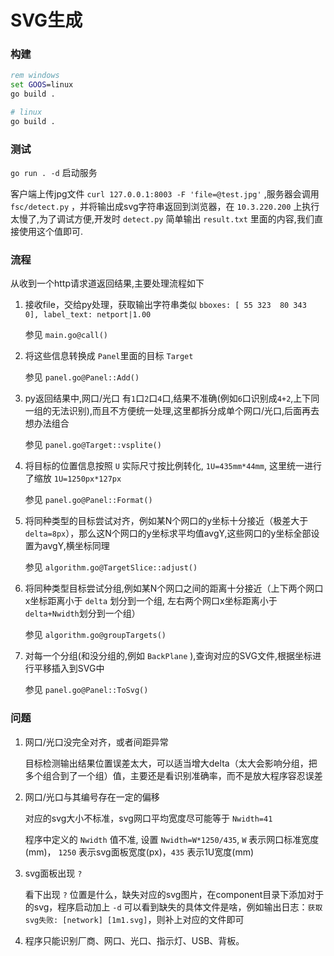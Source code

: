 # SVG生成

### 构建

```bat
rem windows
set GOOS=linux
go build .
```

```sh
# linux
go build .
```

### 测试

`go run . -d` 启动服务

客户端上传jpg文件 `curl 127.0.0.1:8003 -F 'file=@test.jpg'` ,服务器会调用 `fsc/detect.py` ，并将输出成svg字符串返回到浏览器，在 `10.3.220.200` 上执行太慢了,为了调试方便,开发时 `detect.py` 简单输出 `result.txt` 里面的内容,我们直接使用这个值即可.

### 流程

从收到一个http请求道返回结果,主要处理流程如下

1. 接收file，交给py处理，获取输出字符串类似 `bboxes: [ 55 323  80 343   0], label_text: netport|1.00`

    参见 `main.go@call()`

1. 将这些信息转换成 `Panel`里面的目标 `Target`

    参见 `panel.go@Panel::Add()`

1. py返回结果中,网口/光口 有`1`口`2`口`4`口,结果不准确(例如`6`口识别成`4+2`,上下同一组的无法识别),而且不方便统一处理,这里都拆分成单个网口/光口,后面再去想办法组合

    参见 `panel.go@Target::vsplite()`

1. 将目标的位置信息按照 `U` 实际尺寸按比例转化, `1U=435mm*44mm`, 这里统一进行了缩放 `1U=1250px*127px`

    参见 `panel.go@Panel::Format()`

1. 将同种类型的目标尝试对齐，例如某N个网口的y坐标十分接近（极差大于`delta=8px`），那么这N个网口的y坐标求平均值avgY,这些网口的y坐标全部设置为avgY,横坐标同理

    参见 `algorithm.go@TargetSlice::adjust()`

1. 将同种类型目标尝试分组,例如某N个网口之间的距离十分接近（上下两个网口x坐标距离小于 `delta` 划分到一个组, 左右两个网口x坐标距离小于 `delta+Nwidth`划分到一个组）

    参见 `algorithm.go@groupTargets()`

1. 对每一个分组(和没分组的,例如 `BackPlane` ),查询对应的SVG文件,根据坐标进行平移插入到SVG中

    参见 `panel.go@Panel::ToSvg()`

### 问题

1. 网口/光口没完全对齐，或者间距异常

    目标检测输出结果位置误差太大，可以适当增大delta（太大会影响分组，把多个组合到了一个组）值，主要还是看识别准确率，而不是放大程序容忍误差

1. 网口/光口与其编号存在一定的偏移

    对应的svg大小不标准，svg网口平均宽度尽可能等于 `Nwidth=41`

    程序中定义的 `Nwidth` 值不准, 设置 `Nwidth=W*1250/435`, `W` 表示网口标准宽度(mm)， `1250` 表示svg面板宽度(px)，`435` 表示1U宽度(mm)

1. svg面板出现 `?`

    看下出现 `?` 位置是什么，缺失对应的svg图片，在component目录下添加对于的svg，程序启动加上 `-d` 可以看到缺失的具体文件是啥，例如输出日志：`获取svg失败: [network] [1m1.svg]`，则补上对应的文件即可

1. 程序只能识别厂商、网口、光口、指示灯、USB、背板。
